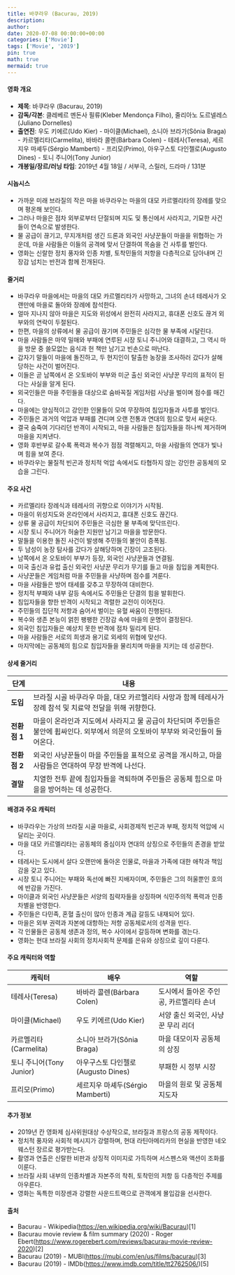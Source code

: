 ```yaml
---
title: 바쿠라우 (Bacurau, 2019)
description: 
author: 
date: 2020-07-08 00:00:00+00:00
categories: ['Movie']
tags: ['Movie', '2019']
pin: true
math: true
mermaid: true
---
```

#### 영화 개요

- **제목**: 바쿠라우 (Bacurau, 2019)  
- **감독/각본**: 클레베르 멘돈사 필류(Kleber Mendonça Filho), 줄리아노 도르넬레스(Juliano Dornelles)  
- **출연진**: 우도 키에르(Udo Kier) - 마이클(Michael), 소니아 브라가(Sônia Braga) - 카르멜리타(Carmelita), 바바라 콜렌(Bárbara Colen) - 테레사(Teresa), 세르지우 마셰두(Sérgio Mamberti) - 프리모(Primo), 아우구스토 다인젤로(Augusto Dines) - 토니 주니어(Tony Junior)  
- **개봉일/장르/러닝 타임**: 2019년 4월 18일 / 서부극, 스릴러, 드라마 / 131분  

#### 시놉시스

- 가까운 미래 브라질의 작은 마을 바쿠라우는 마을의 대모 카르멜리타의 장례를 맞으며 평온해 보인다.  
- 그러나 마을은 점차 외부로부터 단절되며 지도 및 통신에서 사라지고, 기묘한 사건들이 연속으로 발생한다.  
- 물 공급이 끊기고, 무지개처럼 생긴 드론과 외국인 사냥꾼들이 마을을 위협하는 가운데, 마을 사람들은 이들의 공격에 맞서 단결하여 목숨을 건 사투를 벌인다.  
- 영화는 신랄한 정치 풍자와 인종 차별, 토착민들의 저항을 다층적으로 담아내며 긴장감 넘치는 반전과 함께 전개된다.  

#### 줄거리

- 바쿠라우 마을에서는 마을의 대모 카르멜리타가 사망하고, 그녀의 손녀 테레사가 오랜만에 마을로 돌아와 장례에 참석한다.  
- 얼마 지나지 않아 마을은 지도와 위성에서 완전히 사라지고, 휴대폰 신호도 끊겨 외부와의 연락이 두절된다.  
- 한편, 마을의 상류에서 물 공급이 끊기며 주민들은 심각한 물 부족에 시달린다.  
- 마을 사람들은 마약 밀매와 부패에 연루된 시장 토니 주니어와 대결하고, 그 역시 마을 방문 중 쓸모없는 음식과 헌 책만 남기고 빈손으로 떠난다.  
- 갑자기 말들이 마을에 돌진하고, 두 현지인이 탈출한 농장을 조사하러 갔다가 살해당하는 사건이 벌어진다.  
- 이들은 곧 남쪽에서 온 오토바이 부부와 미군 출신 외국인 사냥꾼 무리의 표적이 된다는 사실을 알게 된다.  
- 외국인들은 마을 주민들을 대상으로 숨바꼭질 게임처럼 사냥을 벌이며 점수를 매긴다.  
- 마을에는 양심적이고 강인한 인물들이 모여 무장하여 침입자들과 사투를 벌인다.  
- 주민들은 과거의 억압과 부패를 견디며 오랜 전통과 연대의 힘으로 맞서 싸운다.  
- 결국 숨죽여 기다리던 반격이 시작되고, 마을 사람들은 침입자들을 하나씩 제거하며 마을을 지켜낸다.  
- 영화 후반부로 갈수록 폭력과 복수가 점점 격렬해지고, 마을 사람들의 연대가 빛나며 힘을 보여 준다.  
- 바쿠라우는 물질적 빈곤과 정치적 억압 속에서도 타협하지 않는 강인한 공동체의 모습을 그린다.  

#### 주요 사건

- 카르멜리타 장례식과 테레사의 귀향으로 이야기가 시작됨.  
- 마을이 위성지도와 온라인에서 사라지고, 휴대폰 신호도 끊긴다.  
- 상류 물 공급이 차단되어 주민들은 극심한 물 부족에 맞닥뜨린다.  
- 시장 토니 주니어가 허술한 지원만 남기고 마을을 방문한다.  
- 말들을 이용한 돌진 사건이 발생해 주민들의 불안이 증폭됨.  
- 두 남성이 농장 탐사를 갔다가 살해당하며 긴장이 고조된다.  
- 남쪽에서 온 오토바이 부부가 등장, 외국인 사냥꾼들과 연결됨.  
- 미국 출신과 유럽 출신 외국인 사냥꾼 무리가 무기를 들고 마을 침입을 계획한다.  
- 사냥꾼들은 게임처럼 마을 주민들을 사냥하며 점수를 겨룬다.  
- 마을 사람들은 방어 태세를 갖추고 무장하여 대비한다.  
- 정치적 부패와 내부 갈등 속에서도 주민들은 단결의 힘을 발휘한다.  
- 침입자들을 향한 반격이 시작되고 격렬한 교전이 이어진다.  
- 주민들의 집단적 저항과 숨어서 벌이는 유혈 싸움이 진행된다.  
- 복수와 생존 본능이 얽힌 팽팽한 긴장감 속에 마을의 운명이 결정된다.  
- 외국인 침입자들은 예상치 못한 반격에 점차 밀리게 된다.  
- 마을 사람들은 서로의 희생과 용기로 외세의 위협에 맞선다.  
- 마지막에는 공동체의 힘으로 침입자들을 물리치며 마을을 지키는 데 성공한다.  

#### 상세 줄거리

| **단계**   | **내용**                                                                                      |
|------------|-----------------------------------------------------------------------------------------------|
| **도입**  | 브라질 시골 바쿠라우 마을, 대모 카르멜리타 사망과 함께 테레사가 장례 참석 및 치료약 전달을 위해 귀향한다.          |
| **전환점 1** | 마을이 온라인과 지도에서 사라지고 물 공급이 차단되며 주민들은 불안에 휩싸인다. 외부에서 의문의 오토바이 부부와 외국인들이 들어온다. |
| **전환점 2** | 외국인 사냥꾼들이 마을 주민들을 표적으로 공격을 개시하고, 마을 사람들은 연대하여 무장 반격에 나선다.                      |
| **결말**   | 치열한 전투 끝에 침입자들을 격퇴하며 주민들은 공동체 힘으로 마을을 방어하는 데 성공한다.                                   |

#### 배경과 주요 캐릭터

- 바쿠라우는 가상의 브라질 시골 마을로, 사회경제적 빈곤과 부패, 정치적 억압에 시달리는 곳이다.  
- 마을 대모 카르멜리타는 공동체의 중심이자 연대의 상징으로 주민들의 존경을 받았다.  
- 테레사는 도시에서 살다 오랜만에 돌아온 인물로, 마을과 가족에 대한 애착과 책임감을 갖고 있다.  
- 시장 토니 주니어는 부패와 독선에 빠진 지배자이며, 주민들은 그의 허울뿐인 호의에 반감을 가진다.  
- 마이클과 외국인 사냥꾼들은 서양의 침략자들을 상징하며 식민주의적 폭력과 인종차별을 반영한다.  
- 주민들은 다민족, 혼혈 출신이 많아 인종과 계급 갈등도 내재되어 있다.  
- 마을은 외부 권력과 자본에 대항하는 저항 공동체로서의 성격을 띤다.  
- 각 인물들은 공동체 생존과 정의, 복수 사이에서 갈등하며 변화를 겪는다.  
- 영화는 현대 브라질 사회의 정치사회적 문제를 은유와 상징으로 깊이 다룬다.  

#### 주요 캐릭터와 역할

| **캐릭터**   | **배우**            | **역할**                          |
|--------------|---------------------|-----------------------------------|
| 테레사(Teresa) | 바바라 콜렌(Bárbara Colen) | 도시에서 돌아온 주인공, 카르멜리타 손녀    |
| 마이클(Michael) | 우도 키에르(Udo Kier)      | 서양 출신 외국인, 사냥꾼 무리 리더          |
| 카르멜리타(Carmelita) | 소니아 브라가(Sônia Braga)  | 마을 대모이자 공동체의 상징               |
| 토니 주니어(Tony Junior) | 아우구스토 다인젤로(Augusto Dines) | 부패한 시 정부 시장                      |
| 프리모(Primo) | 세르지우 마셰두(Sérgio Mamberti) | 마을의 원로 및 공동체 지도자                |

#### 추가 정보

- 2019년 칸 영화제 심사위원대상 수상작으로, 브라질과 프랑스의 공동 제작이다.  
- 정치적 풍자와 사회적 메시지가 강렬하며, 현대 라틴아메리카의 현실을 반영한 네오웨스턴 장르로 평가받는다.  
- 촬영과 연출은 신랄한 비판과 상징적 이미지로 가득하며 서스펜스와 액션이 조화를 이룬다.  
- 브라질 사회 내부의 인종차별과 자본주의 착취, 토착민의 저항 등 다층적인 주제를 아우른다.  
- 영화는 독특한 미장센과 강렬한 사운드트랙으로 관객에게 몰입감을 선사한다.  

#### 출처

- Bacurau - Wikipedia(https://en.wikipedia.org/wiki/Bacurau)[1]  
- Bacurau movie review & film summary (2020) - Roger Ebert(https://www.rogerebert.com/reviews/bacurau-movie-review-2020)[2]  
- Bacurau (2019) - MUBI(https://mubi.com/en/us/films/bacurau)[3]  
- Bacurau (2019) - IMDb(https://www.imdb.com/title/tt2762506/)[5]
